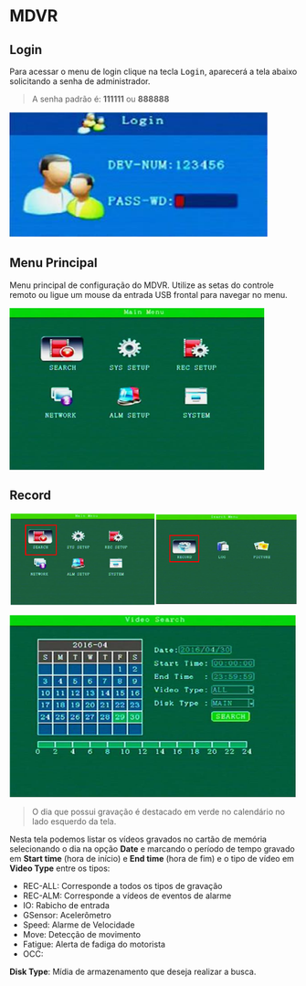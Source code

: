 # MDVR

## Login

Para acessar o menu de login clique na tecla <kbd>Login</kbd>, aparecerá a tela abaixo solicitando a senha de administrador.

> A senha padrão é: **111111** ou **888888**

![Login](./login.png)

## Menu Principal

Menu principal de configuração do MDVR. Utilize as setas do controle remoto ou ligue um mouse da entrada USB frontal para navegar no menu.

![Main Menu](./main-menu.png)

## Record

![Record](./record1.png)

![Video Search](./video-search.png)

> O dia que possui gravação é destacado em verde no calendário no lado esquerdo da tela.

Nesta tela podemos listar os vídeos gravados no cartão de memória selecionando o dia na opção **Date** e marcando o período de tempo gravado em **Start time** (hora de início) e **End time** (hora de fim) e o tipo de vídeo em **Video Type** entre os tipos:

- REC-ALL: Corresponde a todos os tipos de gravação
- REC-ALM: Corresponde a vídeos de eventos de alarme
- IO: Rabicho de entrada
- GSensor: Acelerômetro
- Speed: Alarme de Velocidade
- Move: Detecção de movimento
- Fatigue: Alerta de fadiga do motorista
- OCC:

**Disk Type**: Mídia de armazenamento que deseja realizar a busca.
